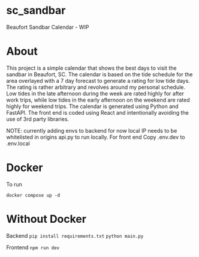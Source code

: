 # sc_sandbar
Beaufort Sandbar Calendar - WIP

# About
This project is a simple calendar that shows the best days to visit the sandbar in Beaufort, SC. The calendar is based on the tide schedule for the area overlayed with a 7 day forecast to generate a rating for low tide days. The rating is rather arbitrary and revolves around my personal schedule. Low tides in the late afternoon during the week are rated highly for after work trips, while low tides in the early afternoon on the weekend are rated highly for weekend trips. The calendar is generated using Python and FastAPI. 
The front end is coded using React and intentionally avoiding the use of 3rd party libraries.


NOTE: currently adding envs to backend for now local IP needs to be whitelisted in origins api.py to run locally.
For front end Copy .env.dev to .env.local 
# Docker
To run 

`docker compose up -d`

# Without Docker
Backend
 `pip install requirements.txt`
 `python main.py`
 
 Frontend
 `npm run dev`

